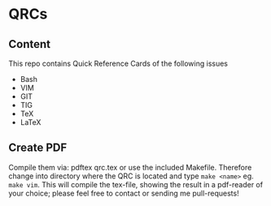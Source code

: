 QRCs
====

## Content

This repo contains Quick Reference Cards of the following issues

- Bash
- VIM
- GIT
- TIG
- TeX
- LaTeX

## Create PDF

Compile them via: pdftex qrc.tex or use the included Makefile. Therefore change
into directory where the QRC is located and type `make <name>` eg. `make vim`. This
will compile the tex-file, showing the result in a pdf-reader of your choice;
please feel free to contact or sending me pull-requests!
